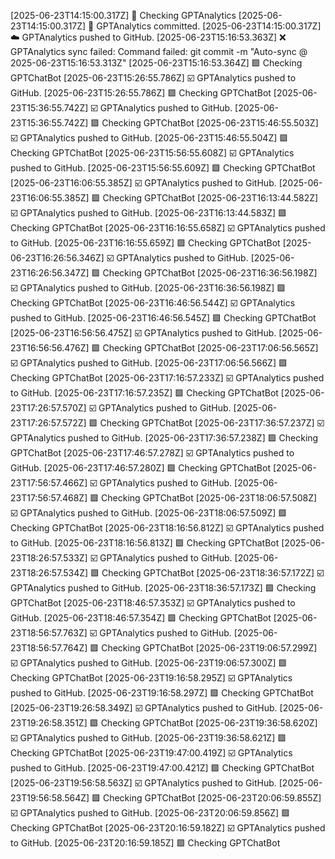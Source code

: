 [2025-06-23T14:15:00.317Z] 🔁 Checking GPTAnalytics
[2025-06-23T14:15:00.317Z] 📝 GPTAnalytics committed.
[2025-06-23T14:15:00.317Z] ☁️ GPTAnalytics pushed to GitHub.
[2025-06-23T15:16:53.363Z] ❌ GPTAnalytics sync failed: Command failed: git commit -m "Auto-sync @ 2025-06-23T15:16:53.313Z"
[2025-06-23T15:16:53.364Z] 🟪 Checking GPTChatBot
[2025-06-23T15:26:55.786Z] ☑️ GPTAnalytics pushed to GitHub.
[2025-06-23T15:26:55.786Z] 🟪 Checking GPTChatBot
[2025-06-23T15:36:55.742Z] ☑️ GPTAnalytics pushed to GitHub.
[2025-06-23T15:36:55.742Z] 🟪 Checking GPTChatBot
[2025-06-23T15:46:55.503Z] ☑️ GPTAnalytics pushed to GitHub.
[2025-06-23T15:46:55.504Z] 🟪 Checking GPTChatBot
[2025-06-23T15:56:55.608Z] ☑️ GPTAnalytics pushed to GitHub.
[2025-06-23T15:56:55.609Z] 🟪 Checking GPTChatBot
[2025-06-23T16:06:55.385Z] ☑️ GPTAnalytics pushed to GitHub.
[2025-06-23T16:06:55.385Z] 🟪 Checking GPTChatBot
[2025-06-23T16:13:44.582Z] ☑️ GPTAnalytics pushed to GitHub.
[2025-06-23T16:13:44.583Z] 🟪 Checking GPTChatBot
[2025-06-23T16:16:55.658Z] ☑️ GPTAnalytics pushed to GitHub.
[2025-06-23T16:16:55.659Z] 🟪 Checking GPTChatBot
[2025-06-23T16:26:56.346Z] ☑️ GPTAnalytics pushed to GitHub.
[2025-06-23T16:26:56.347Z] 🟪 Checking GPTChatBot
[2025-06-23T16:36:56.198Z] ☑️ GPTAnalytics pushed to GitHub.
[2025-06-23T16:36:56.198Z] 🟪 Checking GPTChatBot
[2025-06-23T16:46:56.544Z] ☑️ GPTAnalytics pushed to GitHub.
[2025-06-23T16:46:56.545Z] 🟪 Checking GPTChatBot
[2025-06-23T16:56:56.475Z] ☑️ GPTAnalytics pushed to GitHub.
[2025-06-23T16:56:56.476Z] 🟪 Checking GPTChatBot
[2025-06-23T17:06:56.565Z] ☑️ GPTAnalytics pushed to GitHub.
[2025-06-23T17:06:56.566Z] 🟪 Checking GPTChatBot
[2025-06-23T17:16:57.233Z] ☑️ GPTAnalytics pushed to GitHub.
[2025-06-23T17:16:57.235Z] 🟪 Checking GPTChatBot
[2025-06-23T17:26:57.570Z] ☑️ GPTAnalytics pushed to GitHub.
[2025-06-23T17:26:57.572Z] 🟪 Checking GPTChatBot
[2025-06-23T17:36:57.237Z] ☑️ GPTAnalytics pushed to GitHub.
[2025-06-23T17:36:57.238Z] 🟪 Checking GPTChatBot
[2025-06-23T17:46:57.278Z] ☑️ GPTAnalytics pushed to GitHub.
[2025-06-23T17:46:57.280Z] 🟪 Checking GPTChatBot
[2025-06-23T17:56:57.466Z] ☑️ GPTAnalytics pushed to GitHub.
[2025-06-23T17:56:57.468Z] 🟪 Checking GPTChatBot
[2025-06-23T18:06:57.508Z] ☑️ GPTAnalytics pushed to GitHub.
[2025-06-23T18:06:57.509Z] 🟪 Checking GPTChatBot
[2025-06-23T18:16:56.812Z] ☑️ GPTAnalytics pushed to GitHub.
[2025-06-23T18:16:56.813Z] 🟪 Checking GPTChatBot
[2025-06-23T18:26:57.533Z] ☑️ GPTAnalytics pushed to GitHub.
[2025-06-23T18:26:57.534Z] 🟪 Checking GPTChatBot
[2025-06-23T18:36:57.172Z] ☑️ GPTAnalytics pushed to GitHub.
[2025-06-23T18:36:57.173Z] 🟪 Checking GPTChatBot
[2025-06-23T18:46:57.353Z] ☑️ GPTAnalytics pushed to GitHub.
[2025-06-23T18:46:57.354Z] 🟪 Checking GPTChatBot
[2025-06-23T18:56:57.763Z] ☑️ GPTAnalytics pushed to GitHub.
[2025-06-23T18:56:57.764Z] 🟪 Checking GPTChatBot
[2025-06-23T19:06:57.299Z] ☑️ GPTAnalytics pushed to GitHub.
[2025-06-23T19:06:57.300Z] 🟪 Checking GPTChatBot
[2025-06-23T19:16:58.295Z] ☑️ GPTAnalytics pushed to GitHub.
[2025-06-23T19:16:58.297Z] 🟪 Checking GPTChatBot
[2025-06-23T19:26:58.349Z] ☑️ GPTAnalytics pushed to GitHub.
[2025-06-23T19:26:58.351Z] 🟪 Checking GPTChatBot
[2025-06-23T19:36:58.620Z] ☑️ GPTAnalytics pushed to GitHub.
[2025-06-23T19:36:58.621Z] 🟪 Checking GPTChatBot
[2025-06-23T19:47:00.419Z] ☑️ GPTAnalytics pushed to GitHub.
[2025-06-23T19:47:00.421Z] 🟪 Checking GPTChatBot
[2025-06-23T19:56:58.563Z] ☑️ GPTAnalytics pushed to GitHub.
[2025-06-23T19:56:58.564Z] 🟪 Checking GPTChatBot
[2025-06-23T20:06:59.855Z] ☑️ GPTAnalytics pushed to GitHub.
[2025-06-23T20:06:59.856Z] 🟪 Checking GPTChatBot
[2025-06-23T20:16:59.182Z] ☑️ GPTAnalytics pushed to GitHub.
[2025-06-23T20:16:59.185Z] 🟪 Checking GPTChatBot
